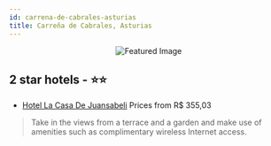 ```yaml
---
id: carrena-de-cabrales-asturias
title: Carreña de Cabrales, Asturias
---
```


<center><img src="https://i.travelapi.com/hotels/20000000/19510000/19505000/19504983/2a73cabd_z.jpg" alt="Featured Image" /></center>


##  2 star hotels - ⭐️⭐️

-    [Hotel La Casa De Juansabeli](https://us.hurb.com/hotels/carrena-de-cabrales/hotel-la-casa-de-juansabeli-JNP-JP893854?cmp=18055) Prices from R$ 355,03
   > Take in the views from a terrace and a garden and make use of amenities such as complimentary wireless Internet access.
